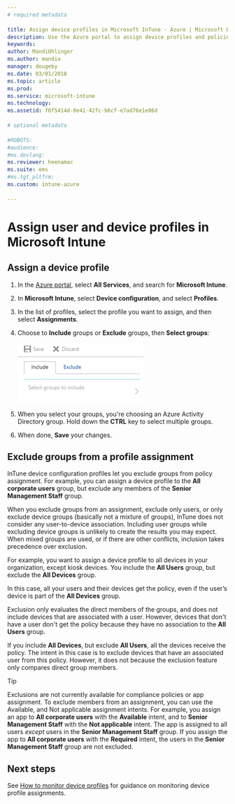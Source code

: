 ```yaml
---
# required metadata

title: Assign device profiles in Microsoft InTune - Azure | Microsoft Docs
description: Use the Azure portal to assign device profiles and policies to users and devices, and how to exclude groups from a profile assignment in Microsoft InTune
keywords:
author: MandiOhlinger
ms.author: mandia
manager: dougeby
ms.date: 03/01/2018
ms.topic: article
ms.prod:
ms.service: microsoft-intune
ms.technology:
ms.assetid: f6f5414d-0e41-42fc-b6cf-e7ad76e1e06d

# optional metadata

#ROBOTS:
#audience:
#ms.devlang:
ms.reviewer: heenamac
ms.suite: ems
#ms.tgt_pltfrm:
ms.custom: intune-azure

---
```


# Assign user and device profiles in Microsoft Intune 

## Assign a device profile

1. In the [Azure portal](https://portal.azure.com), select **All Services**, and search for **Microsoft Intune**.
2. In **Microsoft Intune**, select **Device configuration**, and select **Profiles**. 
3. In the list of profiles, select the profile you want to assign, and then select **Assignments**.
4. Choose to **Include** groups or **Exclude** groups, then **Select groups**:  

    ![Include or exclude groups from a profile assignment](./media/group-include-exclude.png)

5. When you select your groups, you're choosing an Azure Activity Directory group. Hold down the **CTRL** key to select multiple groups.
6. When done, **Save** your changes.

## Exclude groups from a profile assignment

InTune device configuration profiles let you exclude groups from policy assignment. For example, you can assign a device profile to the **All corporate users** group, but exclude any members of the **Senior Management Staff** group.

When you exclude groups from an assignment, exclude only users, or only exclude device groups (basically not a mixture of groups), InTune does not consider any user-to-device association. Including user groups while excluding device groups is unlikely to create the results you may expect. When mixed groups are used, or if there are other conflicts, inclusion takes precedence over exclusion.

For example, you want to assign a device profile to all devices in your organization, except kiosk devices. You include the **All Users** group, but exclude the **All Devices** group.

In this case, all your users and their devices get the policy, even if the user’s device is part of the **All Devices** group. 

Exclusion only evaluates the direct members of the groups, and does not include devices that are associated with a user. However, devices that don't have a user don't get the policy because they have no association to the **All Users** group. 

If you include **All Devices**, but exclude **All Users**, all the devices receive the policy. The intent in this case is to exclude devices that have an associated user from this policy. However, it does not because the exclusion feature only compares direct group members. 

>[!TIP]
>Exclusions are not currently available for compliance policies or app assignment. To exclude members from an assignment, you can use the Available, and Not applicable assignment intents. For example, you assign an app to **All corporate users** with the **Available** intent, and to **Senior Management Staff** with the **Not applicable** intent. The app is assigned to all users *except* users in the **Senior Management Staff** group. If you assign the app to **All corporate users** with the **Required** intent, the users in the **Senior Management Staff** group are not excluded.
 	
## Next steps
See [How to monitor device profiles](device-profile-monitor.md) for guidance on monitoring device profile assignments.